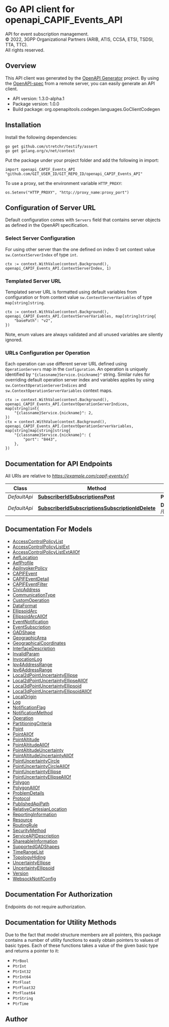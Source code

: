 # Go API client for openapi_CAPIF_Events_API

API for event subscription management.  
© 2022, 3GPP Organizational Partners (ARIB, ATIS, CCSA, ETSI, TSDSI, TTA, TTC).  
All rights reserved.


## Overview
This API client was generated by the [OpenAPI Generator](https://openapi-generator.tech) project.  By using the [OpenAPI-spec](https://www.openapis.org/) from a remote server, you can easily generate an API client.

- API version: 1.3.0-alpha.1
- Package version: 1.0.0
- Build package: org.openapitools.codegen.languages.GoClientCodegen

## Installation

Install the following dependencies:

```shell
go get github.com/stretchr/testify/assert
go get golang.org/x/net/context
```

Put the package under your project folder and add the following in import:

```golang
import openapi_CAPIF_Events_API "github.com/GIT_USER_ID/GIT_REPO_ID/openapi_CAPIF_Events_API"
```

To use a proxy, set the environment variable `HTTP_PROXY`:

```golang
os.Setenv("HTTP_PROXY", "http://proxy_name:proxy_port")
```

## Configuration of Server URL

Default configuration comes with `Servers` field that contains server objects as defined in the OpenAPI specification.

### Select Server Configuration

For using other server than the one defined on index 0 set context value `sw.ContextServerIndex` of type `int`.

```golang
ctx := context.WithValue(context.Background(), openapi_CAPIF_Events_API.ContextServerIndex, 1)
```

### Templated Server URL

Templated server URL is formatted using default variables from configuration or from context value `sw.ContextServerVariables` of type `map[string]string`.

```golang
ctx := context.WithValue(context.Background(), openapi_CAPIF_Events_API.ContextServerVariables, map[string]string{
	"basePath": "v2",
})
```

Note, enum values are always validated and all unused variables are silently ignored.

### URLs Configuration per Operation

Each operation can use different server URL defined using `OperationServers` map in the `Configuration`.
An operation is uniquely identified by `"{classname}Service.{nickname}"` string.
Similar rules for overriding default operation server index and variables applies by using `sw.ContextOperationServerIndices` and `sw.ContextOperationServerVariables` context maps.

```golang
ctx := context.WithValue(context.Background(), openapi_CAPIF_Events_API.ContextOperationServerIndices, map[string]int{
	"{classname}Service.{nickname}": 2,
})
ctx = context.WithValue(context.Background(), openapi_CAPIF_Events_API.ContextOperationServerVariables, map[string]map[string]string{
	"{classname}Service.{nickname}": {
		"port": "8443",
	},
})
```

## Documentation for API Endpoints

All URIs are relative to *https://example.com/capif-events/v1*

Class | Method | HTTP request | Description
------------ | ------------- | ------------- | -------------
*DefaultApi* | [**SubscriberIdSubscriptionsPost**](docs/DefaultApi.md#subscriberidsubscriptionspost) | **Post** /{subscriberId}/subscriptions | 
*DefaultApi* | [**SubscriberIdSubscriptionsSubscriptionIdDelete**](docs/DefaultApi.md#subscriberidsubscriptionssubscriptioniddelete) | **Delete** /{subscriberId}/subscriptions/{subscriptionId} | 


## Documentation For Models

 - [AccessControlPolicyList](docs/AccessControlPolicyList.md)
 - [AccessControlPolicyListExt](docs/AccessControlPolicyListExt.md)
 - [AccessControlPolicyListExtAllOf](docs/AccessControlPolicyListExtAllOf.md)
 - [AefLocation](docs/AefLocation.md)
 - [AefProfile](docs/AefProfile.md)
 - [ApiInvokerPolicy](docs/ApiInvokerPolicy.md)
 - [CAPIFEvent](docs/CAPIFEvent.md)
 - [CAPIFEventDetail](docs/CAPIFEventDetail.md)
 - [CAPIFEventFilter](docs/CAPIFEventFilter.md)
 - [CivicAddress](docs/CivicAddress.md)
 - [CommunicationType](docs/CommunicationType.md)
 - [CustomOperation](docs/CustomOperation.md)
 - [DataFormat](docs/DataFormat.md)
 - [EllipsoidArc](docs/EllipsoidArc.md)
 - [EllipsoidArcAllOf](docs/EllipsoidArcAllOf.md)
 - [EventNotification](docs/EventNotification.md)
 - [EventSubscription](docs/EventSubscription.md)
 - [GADShape](docs/GADShape.md)
 - [GeographicArea](docs/GeographicArea.md)
 - [GeographicalCoordinates](docs/GeographicalCoordinates.md)
 - [InterfaceDescription](docs/InterfaceDescription.md)
 - [InvalidParam](docs/InvalidParam.md)
 - [InvocationLog](docs/InvocationLog.md)
 - [Ipv4AddressRange](docs/Ipv4AddressRange.md)
 - [Ipv6AddressRange](docs/Ipv6AddressRange.md)
 - [Local2dPointUncertaintyEllipse](docs/Local2dPointUncertaintyEllipse.md)
 - [Local2dPointUncertaintyEllipseAllOf](docs/Local2dPointUncertaintyEllipseAllOf.md)
 - [Local3dPointUncertaintyEllipsoid](docs/Local3dPointUncertaintyEllipsoid.md)
 - [Local3dPointUncertaintyEllipsoidAllOf](docs/Local3dPointUncertaintyEllipsoidAllOf.md)
 - [LocalOrigin](docs/LocalOrigin.md)
 - [Log](docs/Log.md)
 - [NotificationFlag](docs/NotificationFlag.md)
 - [NotificationMethod](docs/NotificationMethod.md)
 - [Operation](docs/Operation.md)
 - [PartitioningCriteria](docs/PartitioningCriteria.md)
 - [Point](docs/Point.md)
 - [PointAllOf](docs/PointAllOf.md)
 - [PointAltitude](docs/PointAltitude.md)
 - [PointAltitudeAllOf](docs/PointAltitudeAllOf.md)
 - [PointAltitudeUncertainty](docs/PointAltitudeUncertainty.md)
 - [PointAltitudeUncertaintyAllOf](docs/PointAltitudeUncertaintyAllOf.md)
 - [PointUncertaintyCircle](docs/PointUncertaintyCircle.md)
 - [PointUncertaintyCircleAllOf](docs/PointUncertaintyCircleAllOf.md)
 - [PointUncertaintyEllipse](docs/PointUncertaintyEllipse.md)
 - [PointUncertaintyEllipseAllOf](docs/PointUncertaintyEllipseAllOf.md)
 - [Polygon](docs/Polygon.md)
 - [PolygonAllOf](docs/PolygonAllOf.md)
 - [ProblemDetails](docs/ProblemDetails.md)
 - [Protocol](docs/Protocol.md)
 - [PublishedApiPath](docs/PublishedApiPath.md)
 - [RelativeCartesianLocation](docs/RelativeCartesianLocation.md)
 - [ReportingInformation](docs/ReportingInformation.md)
 - [Resource](docs/Resource.md)
 - [RoutingRule](docs/RoutingRule.md)
 - [SecurityMethod](docs/SecurityMethod.md)
 - [ServiceAPIDescription](docs/ServiceAPIDescription.md)
 - [ShareableInformation](docs/ShareableInformation.md)
 - [SupportedGADShapes](docs/SupportedGADShapes.md)
 - [TimeRangeList](docs/TimeRangeList.md)
 - [TopologyHiding](docs/TopologyHiding.md)
 - [UncertaintyEllipse](docs/UncertaintyEllipse.md)
 - [UncertaintyEllipsoid](docs/UncertaintyEllipsoid.md)
 - [Version](docs/Version.md)
 - [WebsockNotifConfig](docs/WebsockNotifConfig.md)


## Documentation For Authorization

 Endpoints do not require authorization.


## Documentation for Utility Methods

Due to the fact that model structure members are all pointers, this package contains
a number of utility functions to easily obtain pointers to values of basic types.
Each of these functions takes a value of the given basic type and returns a pointer to it:

* `PtrBool`
* `PtrInt`
* `PtrInt32`
* `PtrInt64`
* `PtrFloat`
* `PtrFloat32`
* `PtrFloat64`
* `PtrString`
* `PtrTime`

## Author



